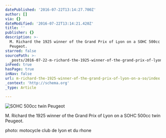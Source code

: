 ```yaml
---
datePublished: '2016-07-22T13:14:27.700Z'
author: []
via: {}
dateModified: '2016-07-22T13:14:21.420Z'
title: ''
publisher: {}
description: >-
  M. Richard the 1925 winner of the Grand Prix of Lyon on a SOHC 500cc twin
  Peugeot.
starred: false
sourcePath: >-
  _posts/2016-07-22-m-richard-the-1925-winner-of-the-grand-prix-of-lyon-on-a-so.md
inFeed: true
hasPage: true
inNav: false
url: m-richard-the-1925-winner-of-the-grand-prix-of-lyon-on-a-so/index.html
_context: 'http://schema.org'
_type: Article

---
```

![SOHC 500cc twin Peugeot](https://the-grid-user-content.s3-us-west-2.amazonaws.com/b765f275-78fc-4527-bbf2-77c7eb5fbc3a.jpg)

M. Richard the 1925 winner of the Grand Prix of Lyon on a SOHC 500cc twin Peugeot.

photo: motocycle club de lyon et du rhone